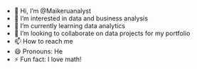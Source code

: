 - 👋 Hi, I’m @Maikeruanalyst
- 👀 I’m interested in data and business analysis
- 🌱 I’m currently learning data analytics
- 💞️ I’m looking to collaborate on data projects for my portfolio
- 📫 How to reach me 
- 😄 Pronouns: He
- ⚡ Fun fact: I love math!

<!---
Maikeruanalyst/Maikeruanalyst is a ✨ special ✨ repository because its `README.md` (this file) appears on your GitHub profile.
You can click the Preview link to take a look at your changes.
--->
